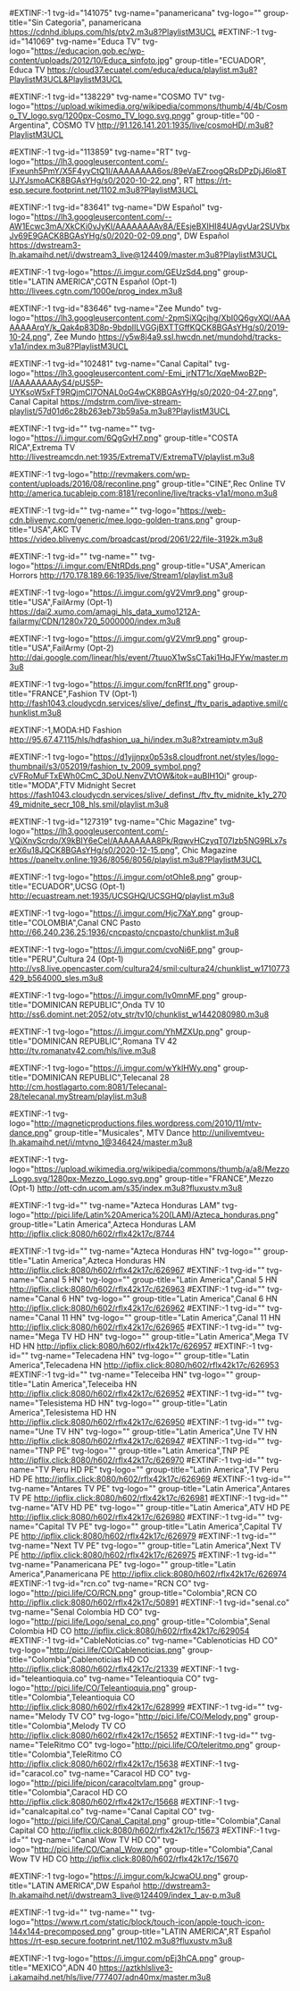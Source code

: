 #EXTINF:-1 tvg-id="141075" tvg-name="panamericana" tvg-logo="" group-title="Sin Categoria", panamericana
https://cdnhd.iblups.com/hls/ptv2.m3u8?PlaylistM3UCL
#EXTINF:-1 tvg-id="141069" tvg-name="Educa TV" tvg-logo="https://educacion.gob.ec/wp-content/uploads/2012/10/Educa_sinfoto.jpg" group-title="ECUADOR", Educa TV
https://cloud37.ecuatel.com/educa/educa/playlist.m3u8?PlaylistM3UCL&PlaylistM3UCL

#EXTINF:-1 tvg-id="138229" tvg-name="COSMO TV" tvg-logo="https://upload.wikimedia.org/wikipedia/commons/thumb/4/4b/Cosmo_TV_logo.svg/1200px-Cosmo_TV_logo.svg.pngg" group-title="00 - Argentina", COSMO TV
http://91.126.141.201:1935/live/cosmoHD/.m3u8?PlaylistM3UCL

#EXTINF:-1 tvg-id="113859" tvg-name="RT" tvg-logo="https://lh3.googleusercontent.com/-lFxeunh5PmY/X5F4yyCtQ1I/AAAAAAAA6os/89eVaEZroogQRsDPzDjJ6lo8TUJYJsmoACK8BGAsYHg/s0/2020-10-22.png", RT
https://rt-esp.secure.footprint.net/1102.m3u8?PlaylistM3UCL

#EXTINF:-1 tvg-id="83641" tvg-name="DW Español" tvg-logo="https://lh3.googleusercontent.com/--AW1Ecwc3mA/XkCKi0vJyKI/AAAAAAAAv8A/EEsjeBXIHI84UAgvUar2SUVbxJv69E9GACK8BGAsYHg/s0/2020-02-09.png", DW Español
https://dwstream3-lh.akamaihd.net/i/dwstream3_live@124409/master.m3u8?PlaylistM3UCL

#EXTINF:-1 tvg-logo="https://i.imgur.com/GEUzSd4.png" group-title="LATIN AMERICA",CGTN Español (Opt-1)
http://livees.cgtn.com/1000e/prog_index.m3u8

#EXTINF:-1 tvg-id="83646" tvg-name="Zee Mundo" tvg-logo="https://lh3.googleusercontent.com/-2pmSiXQcjhg/XbI0Q6gvXQI/AAAAAAAArqY/k_Qak4p83D8p-9bdpIILVGGjBXTTGffKQCK8BGAsYHg/s0/2019-10-24.png", Zee Mundo
https://y5w8j4a9.ssl.hwcdn.net/mundohd/tracks-v1a1/index.m3u8?PlaylistM3UCL

#EXTINF:-1 tvg-id="102481" tvg-name="Canal Capital" tvg-logo="https://lh3.googleusercontent.com/-Emi_jrNT71c/XqeMwoB2P-I/AAAAAAAAyS4/pUS5P-UYKsoW5xFT9RQjmCl7ONAL0oG4wCK8BGAsYHg/s0/2020-04-27.png", Canal Capital
https://mdstrm.com/live-stream-playlist/57d01d6c28b263eb73b59a5a.m3u8?PlaylistM3UCL

#EXTINF:-1 tvg-id="" tvg-name="" tvg-logo="https://i.imgur.com/6QgGvH7.png" group-title="COSTA RICA",Extrema TV
http://livestreamcdn.net:1935/ExtremaTV/ExtremaTV/playlist.m3u8

#EXTINF:-1 tvg-logo="http://revmakers.com/wp-content/uploads/2016/08/reconline.png" group-title="CINE",Rec Online TV
http://america.tucableip.com:8181/reconline/live/tracks-v1a1/mono.m3u8

#EXTINF:-1 tvg-id="" tvg-name="" tvg-logo="https://web-cdn.blivenyc.com/generic/mee.logo-golden-trans.png" group-title="USA",AKC TV 
https://video.blivenyc.com/broadcast/prod/2061/22/file-3192k.m3u8

#EXTINF:-1 tvg-id="" tvg-name="" tvg-logo="https://i.imgur.com/ENtRDds.png" group-title="USA",American Horrors
http://170.178.189.66:1935/live/Stream1/playlist.m3u8

#EXTINF:-1 tvg-logo="https://i.imgur.com/gV2Vmr9.png" group-title="USA",FailArmy (Opt-1)
https://dai2.xumo.com/amagi_hls_data_xumo1212A-failarmy/CDN/1280x720_5000000/index.m3u8

#EXTINF:-1 tvg-logo="https://i.imgur.com/gV2Vmr9.png" group-title="USA",FailArmy (Opt-2)
http://dai.google.com/linear/hls/event/7tuuoX1wSsCTaki1HqJFYw/master.m3u8

#EXTINF:-1 tvg-logo="https://i.imgur.com/fcnRf1f.png" group-title="FRANCE",Fashion TV (Opt-1)
http://fash1043.cloudycdn.services/slive/_definst_/ftv_paris_adaptive.smil/chunklist.m3u8

#EXTINF:-1,MODA:HD Fashion
http://95.67.47.115/hls/hdfashion_ua_hi/index.m3u8?xtreamiptv.m3u8

#EXTINF:-1 tvg-logo="https://d1yjjnpx0p53s8.cloudfront.net/styles/logo-thumbnail/s3/052019/fashion_tv_2009_symbol.png?cVFRoMuFTxEWh0CmC_3DoU.NenvZVtOW&itok=auBIH1Oi" group-title="MODA",FTV Midnight Secret
https://fash1043.cloudycdn.services/slive/_definst_/ftv_ftv_midnite_k1y_27049_midnite_secr_108_hls.smil/playlist.m3u8

#EXTINF:-1 tvg-id="127319" tvg-name="Chic Magazine" tvg-logo="https://lh3.googleusercontent.com/-VQiXnvScrdo/X9kBIY6eCeI/AAAAAAAA8Pk/RqwvHCzyqT07Izb5NG9RLx7serX6u18JQCK8BGAsYHg/s0/2020-12-15.png", Chic Magazine
https://paneltv.online:1936/8056/8056/playlist.m3u8?PlaylistM3UCL

#EXTINF:-1 tvg-logo="https://i.imgur.com/otOhIe8.png" group-title="ECUADOR",UCSG (Opt-1)
http://ecuastream.net:1935/UCSGHQ/UCSGHQ/playlist.m3u8

#EXTINF:-1 tvg-logo="https://i.imgur.com/Hjc7XaY.png" group-title="COLOMBIA",Canal CNC Pasto
http://66.240.236.25:1936/cncpasto/cncpasto/chunklist.m3u8

#EXTINF:-1 tvg-logo="https://i.imgur.com/cvoNi6F.png" group-title="PERU",Cultura 24 (Opt-1)
http://vs8.live.opencaster.com/cultura24/smil:cultura24/chunklist_w1710773429_b564000_sles.m3u8

#EXTINF:-1 tvg-logo="https://i.imgur.com/lv0mnMF.png" group-title="DOMINICAN REPUBLIC",Onda TV 10
http://ss6.domint.net:2052/otv_str/tv10/chunklist_w1442080980.m3u8

#EXTINF:-1 tvg-logo="https://i.imgur.com/YhMZXUp.png" group-title="DOMINICAN REPUBLIC",Romana TV 42
http://tv.romanatv42.com/hls/live.m3u8

#EXTINF:-1 tvg-logo="https://i.imgur.com/wYklHWy.png" group-title="DOMINICAN REPUBLIC",Telecanal 28
http://cm.hostlagarto.com:8081/Telecanal-28/telecanal.myStream/playlist.m3u8

#EXTINF:-1 tvg-logo="http://magneticproductions.files.wordpress.com/2010/11/mtv-dance.png" group-title="Musicales", MTV Dance
http://unilivemtveu-lh.akamaihd.net/i/mtvno_1@346424/master.m3u8

#EXTINF:-1 tvg-logo="https://upload.wikimedia.org/wikipedia/commons/thumb/a/a8/Mezzo_Logo.svg/1280px-Mezzo_Logo.svg.png" group-title="FRANCE",Mezzo (Opt-1)
http://ott-cdn.ucom.am/s35/index.m3u8?fluxustv.m3u8

#EXTINF:-1 tvg-id="" tvg-name="Azteca Honduras LAM" tvg-logo="http://pici.life/Latin%20America%20(LAM)/Azteca_honduras.png" group-title="Latin America",Azteca Honduras LAM
http://ipflix.click:8080/h602/rflx42k17c/8744

#EXTINF:-1 tvg-id="" tvg-name="Azteca Honduras HN" tvg-logo="" group-title="Latin America",Azteca Honduras HN
http://ipflix.click:8080/h602/rflx42k17c/626967
#EXTINF:-1 tvg-id="" tvg-name="Canal 5 HN" tvg-logo="" group-title="Latin America",Canal 5 HN
http://ipflix.click:8080/h602/rflx42k17c/626963
#EXTINF:-1 tvg-id="" tvg-name="Canal 6 HN" tvg-logo="" group-title="Latin America",Canal 6 HN
http://ipflix.click:8080/h602/rflx42k17c/626962
#EXTINF:-1 tvg-id="" tvg-name="Canal 11 HN" tvg-logo="" group-title="Latin America",Canal 11 HN
http://ipflix.click:8080/h602/rflx42k17c/626965
#EXTINF:-1 tvg-id="" tvg-name="Mega TV HD HN" tvg-logo="" group-title="Latin America",Mega TV HD HN
http://ipflix.click:8080/h602/rflx42k17c/626957
#EXTINF:-1 tvg-id="" tvg-name="Telecadena HN" tvg-logo="" group-title="Latin America",Telecadena HN
http://ipflix.click:8080/h602/rflx42k17c/626953
#EXTINF:-1 tvg-id="" tvg-name="Teleceiba HN" tvg-logo="" group-title="Latin America",Teleceiba HN
http://ipflix.click:8080/h602/rflx42k17c/626952
#EXTINF:-1 tvg-id="" tvg-name="Telesistema HD HN" tvg-logo="" group-title="Latin America",Telesistema HD HN
http://ipflix.click:8080/h602/rflx42k17c/626950
#EXTINF:-1 tvg-id="" tvg-name="Une TV HN" tvg-logo="" group-title="Latin America",Une TV HN
http://ipflix.click:8080/h602/rflx42k17c/626947
#EXTINF:-1 tvg-id="" tvg-name="TNP PE" tvg-logo="" group-title="Latin America",TNP PE
http://ipflix.click:8080/h602/rflx42k17c/626970
#EXTINF:-1 tvg-id="" tvg-name="TV Peru HD PE" tvg-logo="" group-title="Latin America",TV Peru HD PE
http://ipflix.click:8080/h602/rflx42k17c/626969
#EXTINF:-1 tvg-id="" tvg-name="Antares TV PE" tvg-logo="" group-title="Latin America",Antares TV PE
http://ipflix.click:8080/h602/rflx42k17c/626981
#EXTINF:-1 tvg-id="" tvg-name="ATV HD PE" tvg-logo="" group-title="Latin America",ATV HD PE
http://ipflix.click:8080/h602/rflx42k17c/626980
#EXTINF:-1 tvg-id="" tvg-name="Capital TV PE" tvg-logo="" group-title="Latin America",Capital TV PE
http://ipflix.click:8080/h602/rflx42k17c/626979
#EXTINF:-1 tvg-id="" tvg-name="Next TV PE" tvg-logo="" group-title="Latin America",Next TV PE
http://ipflix.click:8080/h602/rflx42k17c/626975
#EXTINF:-1 tvg-id="" tvg-name="Panamericana PE" tvg-logo="" group-title="Latin America",Panamericana PE
http://ipflix.click:8080/h602/rflx42k17c/626974
#EXTINF:-1 tvg-id="rcn.co" tvg-name="RCN CO" tvg-logo="http://pici.life/CO/RCN.png" group-title="Colombia",RCN CO
http://ipflix.click:8080/h602/rflx42k17c/50891
#EXTINF:-1 tvg-id="senal.co" tvg-name="Senal Colombia HD CO" tvg-logo="http://pici.life/Logo/senal_co.png" group-title="Colombia",Senal Colombia HD CO
http://ipflix.click:8080/h602/rflx42k17c/629054
#EXTINF:-1 tvg-id="CableNoticias.co" tvg-name="Cablenoticias HD CO" tvg-logo="http://pici.life/CO/Cablenoticias.png" group-title="Colombia",Cablenoticias HD CO
http://ipflix.click:8080/h602/rflx42k17c/21339
#EXTINF:-1 tvg-id="teleantioquia.co" tvg-name="Teleantioquia CO" tvg-logo="http://pici.life/CO/Teleantioquia.png" group-title="Colombia",Teleantioquia CO
http://ipflix.click:8080/h602/rflx42k17c/628999
#EXTINF:-1 tvg-id="" tvg-name="Melody TV CO" tvg-logo="http://pici.life/CO/Melody.png" group-title="Colombia",Melody TV CO
http://ipflix.click:8080/h602/rflx42k17c/15652
#EXTINF:-1 tvg-id="" tvg-name="TeleRitmo CO" tvg-logo="http://pici.life/CO/teleritmo.png" group-title="Colombia",TeleRitmo CO
http://ipflix.click:8080/h602/rflx42k17c/15638
#EXTINF:-1 tvg-id="caracol.co" tvg-name="Caracol HD CO" tvg-logo="http://pici.life/picon/caracoltvlam.png" group-title="Colombia",Caracol HD CO
http://ipflix.click:8080/h602/rflx42k17c/15668
#EXTINF:-1 tvg-id="canalcapital.co" tvg-name="Canal Capital CO" tvg-logo="http://pici.life/CO/Canal_Capital.png" group-title="Colombia",Canal Capital CO
http://ipflix.click:8080/h602/rflx42k17c/15673
#EXTINF:-1 tvg-id="" tvg-name="Canal Wow TV HD CO" tvg-logo="http://pici.life/CO/Canal_Wow.png" group-title="Colombia",Canal Wow TV HD CO
http://ipflix.click:8080/h602/rflx42k17c/15670

#EXTINF:-1 tvg-logo="https://i.imgur.com/kJcwaOU.png" group-title="LATIN AMERICA",DW Español
http://dwstream3-lh.akamaihd.net/i/dwstream3_live@124409/index_1_av-p.m3u8

#EXTINF:-1 tvg-id="" tvg-name="" tvg-logo="https://www.rt.com/static/block/touch-icon/apple-touch-icon-144x144-precomposed.png" group-title="LATIN AMERICA",RT Español
https://rt-esp.secure.footprint.net/1102.m3u8?fluxustv.m3u8

#EXTINF:-1 tvg-logo="https://i.imgur.com/pEj3hCA.png" group-title="MEXICO",ADN 40
https://aztkhlslive3-i.akamaihd.net/hls/live/777407/adn40mx/master.m3u8
